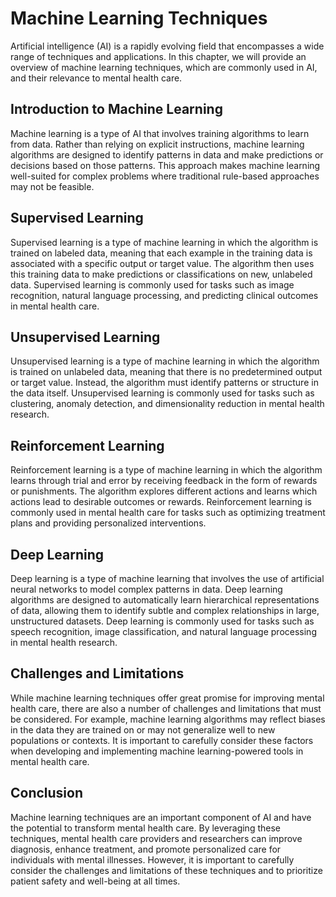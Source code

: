 Machine Learning Techniques
==============================================================================================

Artificial intelligence (AI) is a rapidly evolving field that encompasses a wide range of techniques and applications. In this chapter, we will provide an overview of machine learning techniques, which are commonly used in AI, and their relevance to mental health care.

Introduction to Machine Learning
--------------------------------

Machine learning is a type of AI that involves training algorithms to learn from data. Rather than relying on explicit instructions, machine learning algorithms are designed to identify patterns in data and make predictions or decisions based on those patterns. This approach makes machine learning well-suited for complex problems where traditional rule-based approaches may not be feasible.

Supervised Learning
-------------------

Supervised learning is a type of machine learning in which the algorithm is trained on labeled data, meaning that each example in the training data is associated with a specific output or target value. The algorithm then uses this training data to make predictions or classifications on new, unlabeled data. Supervised learning is commonly used for tasks such as image recognition, natural language processing, and predicting clinical outcomes in mental health care.

Unsupervised Learning
---------------------

Unsupervised learning is a type of machine learning in which the algorithm is trained on unlabeled data, meaning that there is no predetermined output or target value. Instead, the algorithm must identify patterns or structure in the data itself. Unsupervised learning is commonly used for tasks such as clustering, anomaly detection, and dimensionality reduction in mental health research.

Reinforcement Learning
----------------------

Reinforcement learning is a type of machine learning in which the algorithm learns through trial and error by receiving feedback in the form of rewards or punishments. The algorithm explores different actions and learns which actions lead to desirable outcomes or rewards. Reinforcement learning is commonly used in mental health care for tasks such as optimizing treatment plans and providing personalized interventions.

Deep Learning
-------------

Deep learning is a type of machine learning that involves the use of artificial neural networks to model complex patterns in data. Deep learning algorithms are designed to automatically learn hierarchical representations of data, allowing them to identify subtle and complex relationships in large, unstructured datasets. Deep learning is commonly used for tasks such as speech recognition, image classification, and natural language processing in mental health research.

Challenges and Limitations
--------------------------

While machine learning techniques offer great promise for improving mental health care, there are also a number of challenges and limitations that must be considered. For example, machine learning algorithms may reflect biases in the data they are trained on or may not generalize well to new populations or contexts. It is important to carefully consider these factors when developing and implementing machine learning-powered tools in mental health care.

Conclusion
----------

Machine learning techniques are an important component of AI and have the potential to transform mental health care. By leveraging these techniques, mental health care providers and researchers can improve diagnosis, enhance treatment, and promote personalized care for individuals with mental illnesses. However, it is important to carefully consider the challenges and limitations of these techniques and to prioritize patient safety and well-being at all times.
